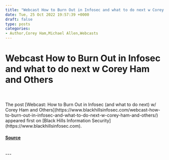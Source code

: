 ```yaml
---
title: "Webcast How to Burn Out in Infosec and what to do next w Corey Ham and Others"
date: Tue, 25 Oct 2022 19:57:39 +0000
draft: false
type: posts
categories: 
- Author,Corey Ham,Michael Allen,Webcasts
---
```

# Webcast How to Burn Out in Infosec and what to do next w Corey Ham and Others

<br/>

<br/>
The post [Webcast: How to Burn Out in Infosec (and what to do next) w/ Corey Ham and Others](https://www.blackhillsinfosec.com/webcast-how-to-burn-out-in-infosec-and-what-to-do-next-w-corey-ham-and-others/) appeared first on [Black Hills Information Security](https://www.blackhillsinfosec.com).

#### [Source](https://www.blackhillsinfosec.com/webcast-how-to-burn-out-in-infosec-and-what-to-do-next-w-corey-ham-and-others/)

<br/>
---
